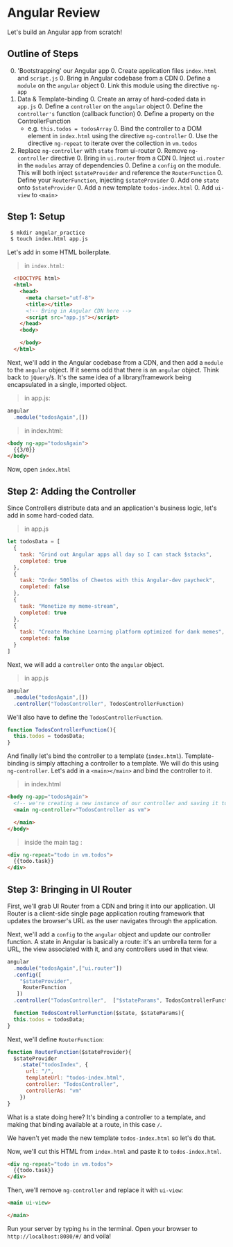 # Angular Review

Let's build an Angular app from scratch!

## Outline of Steps
  0. 'Bootstrapping' our Angular app
    0. Create application files `index.html` and `script.js`
    0. Bring in Angular codebase from a CDN
    0. Define a `module` on the `angular` object
    0. Link this module using the directive `ng-app`
  0. Data & Template-binding
    0. Create an array of hard-coded data in `app.js`
    0. Define a `controller` on the `angular` object
    0. Define the `controller's`  function (callback function)
    0. Define a property on the ControllerFunction
      - e.g. `this.todos = todosArray`
    0. Bind the controller to a DOM element in `index.html` using the directive `ng-controller`
    0. Use the directive `ng-repeat` to iterate over the collection in `vm.todos`
  0. Replace `ng-controller` with `state` from ui-router
    0. Remove `ng-controller` directive
    0. Bring in `ui.router` from a CDN
    0. Inject `ui.router` in the `modules` array of dependencies
    0. Define a `config` on the module. This will both inject `$stateProvider` and reference the `RouterFunction`
    0. Define your `RouterFunction`, injecting `$stateProvider`
    0. Add one `state` onto `$stateProvider`
    0. Add a new template `todos-index.html`
    0. Add `ui-view` to `<main>`

## Step 1: Setup

```bash
 $ mkdir angular_practice
 $ touch index.html app.js
```

Let's add in some HTML boilerplate.

> in `index.html`:

```HTML
  <!DOCTYPE html>
  <html>
    <head>
      <meta charset="utf-8">
      <title></title>
      <!-- Bring in Angular CDN here -->
      <script src="app.js"></script>
    </head>
    <body>

    </body>
  </html>
```

Next, we'll add in the Angular codebase from a CDN, and then add a `module` to the `angular` object. If it seems odd that there is an `angular` object. Think back to `jQuery`/`$`. It's the same idea of a library/framework being encapsulated in a single, imported object.

> in app.js:

```js
angular
  .module("todosAgain",[])
```

> in index.html:

```HTML
<body ng-app="todosAgain">
  {{3/0}}
</body>
```

Now, open `index.html`

## Step 2: Adding the Controller

Since Controllers distribute data and an application's business logic, let's add in some hard-coded data.

> in app.js

```js
let todosData = [
  {
    task: "Grind out Angular apps all day so I can stack $stacks",
    completed: true
  },
  {
    task: "Order 500lbs of Cheetos with this Angular-dev paycheck",
    completed: false
  },
  {
    task: "Monetize my meme-stream",
    completed: true
  },
  {
    task: "Create Machine Learning platform optimized for dank memes",
    completed: false
  }
]
```

Next, we will add a `controller` onto the `angular` object.

> in app.js

```js
angular
  .module("todosAgain",[])
  .controller("TodosController", TodosControllerFunction)
```

We'll also have to define the `TodosControllerFunction`.

```js
function TodosControllerFunction(){
  this.todos = todosData;
}
```

And finally let's bind the controller to a template (`index.html`). Template-binding is simply attaching a controller to a template. We will do this using `ng-controller`. Let's add in a `<main></main>` and bind the controller to it.

> in index.html

```html
<body ng-app="todosAgain">
  <!-- we're creating a new instance of our controller and saving it to a variable vm -->
  <main ng-controller="TodosController as vm">

  </main>
</body>
```

> inside the main tag :

```html
<div ng-repeat="todo in vm.todos">
  {{todo.task}}
</div>
```

## Step 3: Bringing in UI Router

First, we'll grab UI Router from a CDN and bring it into our application. UI Router is a client-side single page application routing framework that updates the browser's URL as the user navigates through the application.

Next, we'll add a `config` to the `angular` object and update our controller function. A state in Angular is basically a route: it's an umbrella term for a URL, the view associated with it, and any controllers used in that view.


```js
angular
  .module("todosAgain",["ui.router"])
  .config([
    "$stateProvider",
     RouterFunction
   ])
  .controller("TodosController",  ["$stateParams", TodosControllerFunction])

  function TodosControllerFunction($state, $stateParams){
  this.todos = todosData;
}
```

Next, we'll define `RouterFunction`:

```js
function RouterFunction($stateProvider){
  $stateProvider
    .state("todosIndex", {
      url: "/",
      templateUrl: "todos-index.html",
      controller: "TodosController",
      controllerAs: "vm"
    })
}
```

What is a state doing here? It's binding a controller to a template, and making that binding available at a route, in this case `/`.

We haven't yet made the new template `todos-index.html` so let's do that.

Now, we'll cut this HTML from `index.html` and paste it to `todos-index.html`.

>
```html
<div ng-repeat="todo in vm.todos">
  {{todo.task}}
</div>
```

Then, we'll remove `ng-controller` and replace it with `ui-view`:

```HTML
<main ui-view>

</main>
```
Run your server by typing `hs` in the terminal. Open your browser to `http://localhost:8080/#/` and voila!

